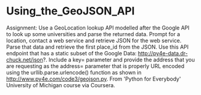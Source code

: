 # Using_the_GeoJSON_API
Assignment: Use a GeoLocation lookup API modelled after the Google API to look up some universities and parse the returned data. Prompt for a location, contact a web service and retrieve JSON for the web service. Parse that data and retrieve the first place_id from the JSON.
Use this API endpoint that has a static subset of the Google Data: http://py4e-data.dr-chuck.net/json?. Include a key= parameter and provide the address that you are requesting as the address= parameter that is properly URL encoded using the urllib.parse.urlencode() function as shown in http://www.py4e.com/code3/geojson.py. From 'Python for Everybody' University of Michigan course via Coursera.
